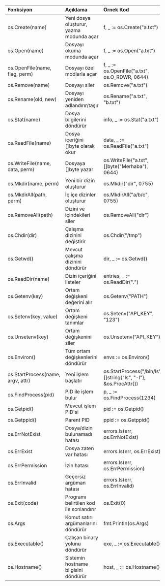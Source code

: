 | Fonksiyon                         | Açıklama                                 | Örnek Kod                                                        |
|:----------------------------------|:-----------------------------------------|:-----------------------------------------------------------------|
| os.Create(name)                   | Yeni dosya oluşturur, yazma modunda açar | f, _ := os.Create("a.txt")                                       |
| os.Open(name)                     | Dosyayı okuma modunda açar               | f, _ := os.Open("a.txt")                                         |
| os.OpenFile(name, flag, perm)     | Dosyayı özel modlarla açar               | f, _ := os.OpenFile("a.txt", os.O_RDWR, 0644)                    |
| os.Remove(name)                   | Dosyayı siler                            | os.Remove("a.txt")                                               |
| os.Rename(old, new)               | Dosyayı yeniden adlandırır/taşır         | os.Rename("a.txt", "b.txt")                                      |
| os.Stat(name)                     | Dosya bilgilerini döndürür               | info, _ := os.Stat("a.txt")                                      |
| os.ReadFile(name)                 | Dosya içeriğini []byte olarak okur       | data, _ := os.ReadFile("a.txt")                                  |
| os.WriteFile(name, data, perm)    | Dosyaya []byte yazar                     | os.WriteFile("a.txt", []byte("Merhaba"), 0644)                   |
| os.Mkdir(name, perm)              | Yeni bir dizin oluşturur                 | os.Mkdir("dir", 0755)                                            |
| os.MkdirAll(path, perm)           | İç içe dizinler oluşturur                | os.MkdirAll("a/b/c", 0755)                                       |
| os.RemoveAll(path)                | Dizini ve içindekileri siler             | os.RemoveAll("dir")                                              |
| os.Chdir(dir)                     | Çalışma dizinini değiştirir              | os.Chdir("/tmp")                                                 |
| os.Getwd()                        | Mevcut çalışma dizinini döndürür         | dir, _ := os.Getwd()                                             |
| os.ReadDir(name)                  | Dizin içeriğini listeler                 | entries, _ := os.ReadDir(".")                                    |
| os.Getenv(key)                    | Ortam değişkeni değerini alır            | os.Getenv("PATH")                                                |
| os.Setenv(key, value)             | Ortam değişkeni tanımlar                 | os.Setenv("API_KEY", "123")                                      |
| os.Unsetenv(key)                  | Ortam değişkenini siler                  | os.Unsetenv("API_KEY")                                           |
| os.Environ()                      | Tüm ortam değişkenlerini döndürür        | envs := os.Environ()                                             |
| os.StartProcess(name, argv, attr) | Yeni işlem başlatır                      | os.StartProcess("/bin/ls", []string{"ls", "-l"}, &os.ProcAttr{}) |
| os.FindProcess(pid)               | PID ile işlem bulur                      | p, _ := os.FindProcess(1234)                                     |
| os.Getpid()                       | Mevcut işlem PID'si                      | pid := os.Getpid()                                               |
| os.Getppid()                      | Parent PID                               | ppid := os.Getppid()                                             |
| os.ErrNotExist                    | Dosya/dizin bulunamadı hatası            | errors.Is(err, os.ErrNotExist)                                   |
| os.ErrExist                       | Dosya zaten var hatası                   | errors.Is(err, os.ErrExist)                                      |
| os.ErrPermission                  | İzin hatası                              | errors.Is(err, os.ErrPermission)                                 |
| os.ErrInvalid                     | Geçersiz argüman hatası                  | errors.Is(err, os.ErrInvalid)                                    |
| os.Exit(code)                     | Programı belirtilen kod ile sonlandırır  | os.Exit(0)                                                       |
| os.Args                           | Komut satırı argümanlarını döndürür      | fmt.Println(os.Args)                                             |
| os.Executable()                   | Çalışan binary yolunu döndürür           | exe, _ := os.Executable()                                        |
| os.Hostname()                     | Sistemin hostname bilgisini döndürür     | host, _ := os.Hostname()                                         |